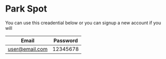 # Park Spot

You can use this creadential below or you can signup a new account if you will

| Email          | Password |
| -------------- | -------- |
| user@email.com | 12345678 |
